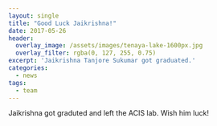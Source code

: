 ```yaml
---
layout: single
title: "Good Luck Jaikrishna!"
date: 2017-05-26
header:
  overlay_image: /assets/images/tenaya-lake-1600px.jpg
  overlay_filter: rgba(0, 127, 255, 0.75)
excerpt: 'Jaikrishna Tanjore Sukumar got graduated.'
categories:
  - news
tags:
  - team
---
```

Jaikrishna got graduted and left the ACIS lab. Wish him luck!